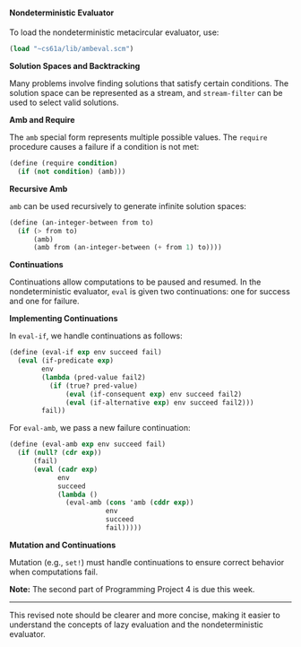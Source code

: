 <!-- 
**Topic:** Lazy Evaluator

**Reading:** Abelson, Sussman, Section 4.2, 4.3

#### Lazy Evaluator

To load the lazy metacircular evaluator, use the following command:

```scheme
(load "~cs61a/lib/lazy.scm")
```

**Streams and Pairs**

Streams require careful handling. The textbook defines the `pairs` procedure as follows:

```scheme
(define (pairs s t)
  (cons-stream
    (list (stream-car s) (stream-car t))
    (interleave
      (stream-map (lambda (x) (list (stream-car s) x))
                  (stream-cdr t))
      (pairs (stream-cdr s) (stream-cdr t)))))
```

In Exercise 3.68, Louis Reasoner suggests a simpler version:

```scheme
(define (pairs s t)
  (interleave
    (stream-map (lambda (x) (list (stream-car s) x)) t)
    (pairs (stream-cdr s) (stream-cdr t))))
```

However, this version fails because `interleave` evaluates its arguments immediately, leading to infinite recursion. The textbook's version uses `cons-stream`, which defers evaluation of its second argument until it is needed.

#### Explicit Delaying

To make Louis's version work, we can use explicit delaying:

```scheme
(define (interleave-delayed s1 delayed-s2)
  (if (stream-null? s1)
      (force delayed-s2)
      (cons-stream
        (stream-car s1)
        (interleave-delayed (force delayed-s2)
                            (delay (stream-cdr s1))))))

(define (pairs s t)
  (interleave-delayed
    (stream-map (lambda (x) (list (stream-car s) x)) t)
    (delay (pairs (stream-cdr s) (stream-cdr t)))))
```

While this works, it requires careful handling of delays, which defeats the purpose of abstraction.

#### Automatic Delay

Lazy evaluation delays all arguments automatically. This means Louis's `pairs` procedure would work without explicit delays if every argument were automatically delayed.

To implement this, we modify the evaluator:

1. Use `actual-value` instead of `eval` to find the procedure.
2. Use `list-of-delayed-values` instead of `list-of-values` to delay arguments.

In `apply`, we force arguments when calling a primitive procedure:

```scheme
(define (apply procedure arguments)
  (cond ((primitive-procedure? procedure)
         (apply-primitive-procedure procedure (map force arguments)))
        ...))
```

#### Delay and Force Implementation

Instead of using Scheme's built-in `delay`, we define `delay-it` and `force-it` for the metacircular evaluator:

```scheme
(define (delay-it exp env)
  (list 'thunk exp env))

(define (force-it obj)
  (if (thunk? obj)
      (let ((exp (thunk-exp obj))
            (env (thunk-env obj)))
        (set-car! obj (actual-value exp env))
        (set-car! (cdr obj) 'evaluated)
        (car obj))
      obj))
```

#### Memoization

Memoization avoids redundant computations by storing results of previously evaluated thunks:

```scheme
(define (delay-it exp env)
  (let ((thunk (list 'thunk exp env)))
    (lambda ()
      (if (eq? (car thunk) 'thunk)
          (let ((result (actual-value (cadr thunk) (caddr thunk))))
            (set-car! thunk 'evaluated)
            (set-car! (cdr thunk) result)
            result)
          (cadr thunk)))))
``` -->

#### Nondeterministic Evaluator

To load the nondeterministic metacircular evaluator, use:

```scheme
(load "~cs61a/lib/ambeval.scm")
```

**Solution Spaces and Backtracking**

Many problems involve finding solutions that satisfy certain conditions. The solution space can be represented as a stream, and `stream-filter` can be used to select valid solutions.

**Amb and Require**

The `amb` special form represents multiple possible values. The `require` procedure causes a failure if a condition is not met:

```scheme
(define (require condition)
  (if (not condition) (amb)))
```

**Recursive Amb**

`amb` can be used recursively to generate infinite solution spaces:

```scheme
(define (an-integer-between from to)
  (if (> from to)
      (amb)
      (amb from (an-integer-between (+ from 1) to))))
```

**Continuations**

Continuations allow computations to be paused and resumed. In the nondeterministic evaluator, `eval` is given two continuations: one for success and one for failure.

**Implementing Continuations**

In `eval-if`, we handle continuations as follows:

```scheme
(define (eval-if exp env succeed fail)
  (eval (if-predicate exp)
        env
        (lambda (pred-value fail2)
          (if (true? pred-value)
              (eval (if-consequent exp) env succeed fail2)
              (eval (if-alternative exp) env succeed fail2)))
        fail))
```

For `eval-amb`, we pass a new failure continuation:

```scheme
(define (eval-amb exp env succeed fail)
  (if (null? (cdr exp))
      (fail)
      (eval (cadr exp)
            env
            succeed
            (lambda ()
              (eval-amb (cons 'amb (cddr exp))
                        env
                        succeed
                        fail)))))
```

**Mutation and Continuations**

Mutation (e.g., `set!`) must handle continuations to ensure correct behavior when computations fail.

**Note:** The second part of Programming Project 4 is due this week.

---

This revised note should be clearer and more concise, making it easier to understand the concepts of lazy evaluation and the nondeterministic evaluator.